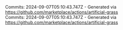 Commits: 2024-09-07T05:10:43.747Z - Generated via https://github.com/marketplace/actions/artificial-grass
<br>
Commits: 2024-09-07T05:10:43.747Z - Generated via https://github.com/marketplace/actions/artificial-grass
<br>
